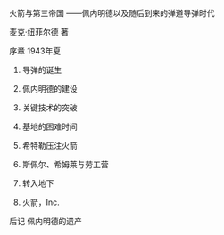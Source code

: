 火箭与第三帝国
——佩内明德以及随后到来的弹道导弹时代

麦克·纽菲尔德 著

序章 1943年夏

1.	导弹的诞生

2.	佩内明德的建设

3.	关键技术的突破

4.	基地的困难时间

5.	希特勒压注火箭

6.	斯佩尔、希姆莱与劳工营

7.	转入地下

8.	火箭，Inc.

后记 佩内明德的遗产
